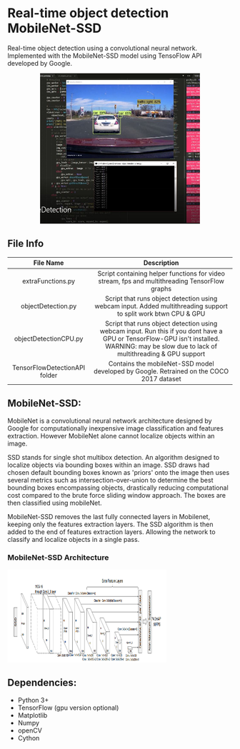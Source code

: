 # Real-time object detection MobileNet-SSD
Real-time object detection using a convolutional neural network. Implemented with the MobileNet-SSD model using TensoFlow API developed by Google.
<p align="center">
<img src="https://github.com/Dittam/Real-Time-Object-Detection/blob/master/screenshots/main.JPG" width="358" height="337">
</p>


## File Info

|          File Name          |                                        Description                                       |
|:--------------------:|:------------------------------------------------------------------------------------:|
| extraFunctions.py           | Script containing helper functions for video stream, fps and multithreading TensorFlow graphs                                                                       |
| objectDetection.py       | Script that runs object detection using webcam input. Added multithreading support to split work btwn CPU & GPU                                              |
| objectDetectionCPU.py       | Script that runs object detection using webcam input. Run this if you dont have a GPU or TensorFlow-GPU isn't installed. WARNING: may be slow due to lack of multithreading &  GPU support               |
| TensorFlowDetectionAPI folder | Contains the mobileNet-SSD model developed by Google. Retrained on the COCO 2017 dataset                        |


## MobileNet-SSD:
MobileNet is a convolutional neural network architecture designed by Google for computationally inexpensive image classification and features extraction. However MobileNet alone cannot localize objects within an image.

SSD stands for single shot multibox detection. An algorithm designed to localize objects via bounding boxes within an image. SSD draws had chosen default bounding boxes known as 'priors' onto the image then uses several metrics such as intersection-over-union to determine the best bounding boxes encompassing objects, drastically reducing computational cost compared to the brute force sliding window approach. The boxes are then classified using mobileNet. 

MobileNet-SSD removes the last fully connected layers in Mobilenet, keeping only the features extraction layers. The SSD algorithm is then added to the end of features extraction layers. Allowing the network to classify and localize objects in a single pass. 

### MobileNet-SSD Architecture
<p align="left">
<img src="https://github.com/Dittam/Real-Time-Object-Detection/blob/master/screenshots/architecture.png" width="356" height="209">
</p> 



## Dependencies:
* Python 3+
* TensorFlow (gpu version optional)
* Matplotlib
* Numpy
* openCV
* Cython
